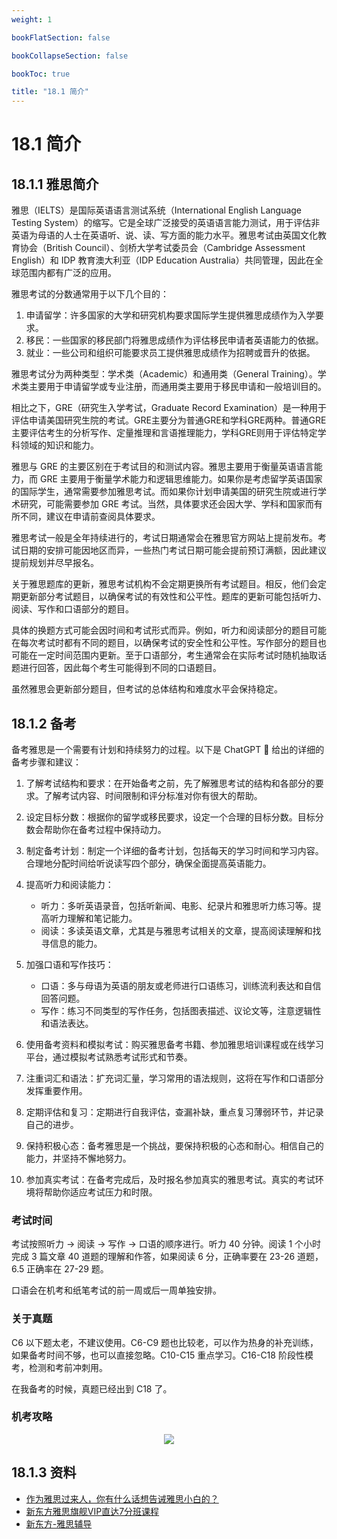 ```yaml
---
weight: 1

bookFlatSection: false

bookCollapseSection: false

bookToc: true

title: "18.1 简介"
---
```


# 18.1 简介

## 18.1.1 雅思简介

雅思（IELTS）是国际英语语言测试系统（International English Language Testing System）的缩写。它是全球广泛接受的英语语言能力测试，用于评估非英语为母语的人士在英语听、说、读、写方面的能力水平。雅思考试由英国文化教育协会（British Council）、剑桥大学考试委员会（Cambridge Assessment English）和 IDP 教育澳大利亚（IDP Education Australia）共同管理，因此在全球范围内都有广泛的应用。

雅思考试的分数通常用于以下几个目的：

1. 申请留学：许多国家的大学和研究机构要求国际学生提供雅思成绩作为入学要求。
2. 移民：一些国家的移民部门将雅思成绩作为评估移民申请者英语能力的依据。
3. 就业：一些公司和组织可能要求员工提供雅思成绩作为招聘或晋升的依据。

雅思考试分为两种类型：学术类（Academic）和通用类（General Training）。学术类主要用于申请留学或专业注册，而通用类主要用于移民申请和一般培训目的。

相比之下，GRE（研究生入学考试，Graduate Record Examination）是一种用于评估申请美国研究生院的考试。GRE主要分为普通GRE和学科GRE两种。普通GRE主要评估考生的分析写作、定量推理和言语推理能力，学科GRE则用于评估特定学科领域的知识和能力。

雅思与 GRE 的主要区别在于考试目的和测试内容。雅思主要用于衡量英语语言能力，而 GRE 主要用于衡量学术能力和逻辑思维能力。如果你是考虑留学英语国家的国际学生，通常需要参加雅思考试。而如果你计划申请美国的研究生院或进行学术研究，可能需要参加 GRE 考试。当然，具体要求还会因大学、学科和国家而有所不同，建议在申请前查阅具体要求。

雅思考试一般是全年持续进行的，考试日期通常会在雅思官方网站上提前发布。考试日期的安排可能因地区而异，一些热门考试日期可能会提前预订满额，因此建议提前规划并尽早报名。

关于雅思题库的更新，雅思考试机构不会定期更换所有考试题目。相反，他们会定期更新部分考试题目，以确保考试的有效性和公平性。题库的更新可能包括听力、阅读、写作和口语部分的题目。

具体的换题方式可能会因时间和考试形式而异。例如，听力和阅读部分的题目可能在每次考试时都有不同的题目，以确保考试的安全性和公平性。写作部分的题目也可能在一定时间范围内更新。至于口语部分，考生通常会在实际考试时随机抽取话题进行回答，因此每个考生可能得到不同的口语题目。

虽然雅思会更新部分题目，但考试的总体结构和难度水平会保持稳定。

## 18.1.2 备考

备考雅思是一个需要有计划和持续努力的过程。以下是 ChatGPT 🤣 给出的详细的备考步骤和建议：

1. 了解考试结构和要求：在开始备考之前，先了解雅思考试的结构和各部分的要求。了解考试内容、时间限制和评分标准对你有很大的帮助。

2. 设定目标分数：根据你的留学或移民要求，设定一个合理的目标分数。目标分数会帮助你在备考过程中保持动力。

3. 制定备考计划：制定一个详细的备考计划，包括每天的学习时间和学习内容。合理地分配时间给听说读写四个部分，确保全面提高英语能力。

4. 提高听力和阅读能力：
    - 听力：多听英语录音，包括听新闻、电影、纪录片和雅思听力练习等。提高听力理解和笔记能力。
    - 阅读：多读英语文章，尤其是与雅思考试相关的文章，提高阅读理解和找寻信息的能力。

5. 加强口语和写作技巧：
    - 口语：多与母语为英语的朋友或老师进行口语练习，训练流利表达和自信回答问题。
    - 写作：练习不同类型的写作任务，包括图表描述、议论文等，注意逻辑性和语法表达。

6. 使用备考资料和模拟考试：购买雅思备考书籍、参加雅思培训课程或在线学习平台，通过模拟考试熟悉考试形式和节奏。

7. 注重词汇和语法：扩充词汇量，学习常用的语法规则，这将在写作和口语部分发挥重要作用。

8. 定期评估和复习：定期进行自我评估，查漏补缺，重点复习薄弱环节，并记录自己的进步。

9. 保持积极心态：备考雅思是一个挑战，要保持积极的心态和耐心。相信自己的能力，并坚持不懈地努力。

10. 参加真实考试：在备考完成后，及时报名参加真实的雅思考试。真实的考试环境将帮助你适应考试压力和时限。

### 考试时间

考试按照听力 -> 阅读 -> 写作 -> 口语的顺序进行。听力 40 分钟。阅读 1 个小时完成 3 篇文章 40 道题的理解和作答，如果阅读 6 分，正确率要在 23-26 道题，6.5 正确率在 27-29 题。

口语会在机考和纸笔考试的前一周或后一周单独安排。

### 关于真题

C6 以下题太老，不建议使用。C6-C9 题也比较老，可以作为热身的补充训练，如果备考时间不够，也可以直接忽略。C10-C15 重点学习。C16-C18 阶段性模考，检测和考前冲刺用。

在我备考的时候，真题已经出到 C18 了。

### 机考攻略

<div align="center"><img src="https://cdn.xiaobinqt.cn/xiaobinqt.io/20231011/4d8a0bfa56f4482a9b227c0bde4a715e.png" width=  /></div>

## 18.1.3 资料

+ [作为雅思过来人，你有什么话想告诫雅思小白的？](https://www.zhihu.com/question/333937870/answer/779125862)
+ [新东方雅思旗舰VIP直达7分班课程](https://www.aliyundrive.com/s/c3HcCxTbKkG)
+ [新东方-雅思辅导](https://ielts.xdf.cn/list_1065_1.html)

















